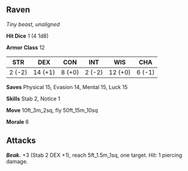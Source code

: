 ## Raven

*Tiny beast, unaligned*

**Hit Dice** 1 (4 1d8)

**Armor Class** 12

| STR     | DEX     | CON     | INT     | WIS     | CHA     |
|---------|---------|---------|---------|---------|---------|
|  2 (-2) | 14 (+1) |  8 (+0) |  2 (-2) | 12 (+0) |  6 (-1) |

**Saves** Physical 15, Evasion 14, Mental 15, Luck 15

**Skills** Stab 2, Notice 1

**Move** 10ft_3m_2sq, fly 50ft_15m_10sq

**Morale** 6

## Attacks

***Beak.*** +3 (Stab 2 DEX +1), reach 5ft_1.5m_1sq, one target. Hit: 1 piercing damage.

